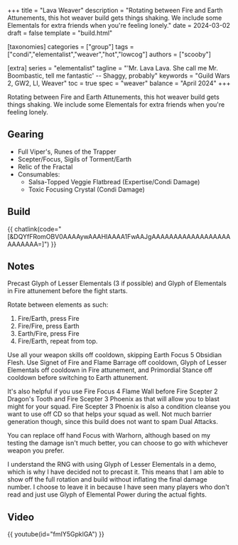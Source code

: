 +++
title = "Lava Weaver"
description = "Rotating between Fire and Earth Attunements, this hot weaver build gets things shaking. We include some Elementals for extra friends when you're feeling lonely."
date = 2024-03-02
draft = false
template = "build.html"

[taxonomies]
categories = ["group"]
tags = ["condi","elementalist","weaver","hot","lowcog"]
authors = ["scooby"]

[extra]
series = "elementalist"
tagline =  "'Mr. Lava Lava. She call me Mr. Boombastic, tell me fantastic' -- Shaggy, probably"
keywords = "Guild Wars 2, GW2, LI, Weaver"
toc = true
spec = "weaver"
balance = "April 2024"
+++

Rotating between Fire and Earth Attunements, this hot weaver build gets things shaking.
We include some Elementals for extra friends when you're feeling lonely.

## Gearing

- Full Viper's, Runes of the Trapper
- Scepter/Focus, Sigils of Torment/Earth
- Relic of the Fractal
- Consumables:
  - Salsa-Topped Veggie Flatbread (Expertise/Condi Damage)
  - Toxic Focusing Crystal (Condi Damage)

## Build

{{ chatlink(code="[&DQYfFRomOBV0AAAAywAAAHIAAAA1FwAAJgAAAAAAAAAAAAAAAAAAAAAAAAA=]") }}

## Notes

Precast Glyph of Lesser Elementals (3 if possible) and Glyph of Elementals in Fire attunement before the fight starts.

Rotate between elements as such:

1. Fire/Earth, press Fire
2. Fire/Fire, press Earth
3. Earth/Fire, press Fire
4. Fire/Earth, repeat from top.

Use all your weapon skills off cooldown, skipping Earth Focus 5 Obsidian Flesh. Use Signet of Fire and Flame Barrage off cooldown, Glyph of Lesser Elementals off cooldown in Fire attunement, and Primordial Stance off cooldown before switching to Earth attunement.

It's also helpful if you use Fire Focus 4 Flame Wall before Fire Scepter 2 Dragon's Tooth and Fire Scepter 3 Phoenix as that will allow you to blast might for your squad. Fire Scepter 3 Phoenix is also a condition cleanse you want to use off CD so that helps your squad as well. Not much barrier generation though, since this build does not want to spam Dual Attacks.

You can replace off hand Focus with Warhorn, although based on my testing the damage isn't much better, you can choose to go with whichever weapon you prefer.

I understand the RNG with using Glyph of Lesser Elementals in a demo, which is why I have decided not to precast it. This means that I am able to show off the full rotation and build without inflating the final damage number. I choose to leave it in because I have seen many players who don't read and just use Glyph of Elemental Power during the actual fights.

## Video

{{ youtube(id="fmIY5GpklGA") }}

